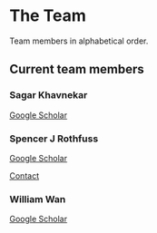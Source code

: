 # The Team

Team members in alphabetical order.

## Current team members

### Sagar Khavnekar

[Google Scholar](https://scholar.google.com/citations?user=KYEJ7WkAAAAJ&hl=en&oi=ao)

### Spencer J Rothfuss

[Google Scholar](https://scholar.google.com/citations?hl=en&user=weeGSMcAAAAJ)

[Contact](mailto:spencer.j.rothfuss@vanderbilt.edu)

### William Wan

[Google Scholar](https://scholar.google.com/citations?user=9V_KmO4AAAAJ&hl=en)
